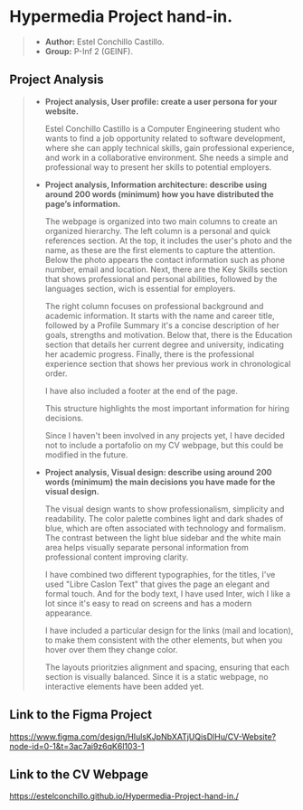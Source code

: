 # Hypermedia Project hand-in.
> - **Author:** Estel Conchillo Castillo.
> - **Group:** P-Inf 2 (GEINF).

## Project Analysis
> - **Project analysis, User profile: create a user persona for your website.**
>
>   Estel Conchillo Castillo is a Computer Engineering student who wants to find a job opportunity related to software development, where she can apply technical skills, gain professional experience, and work in a collaborative environment. She needs a simple and professional way to present her skills to potential employers.
> 
> - **Project analysis, Information architecture: describe using around 200 words (minimum) how you have distributed the page’s information.**
>
>   The webpage is organized into two main columns to create an organized hierarchy. The left column is a personal and quick references section. At the top, it includes the user's photo and the name, as these are the first elements to capture the attention. Below the photo appears the contact information such as phone number, email and location.
>   Next, there are the Key Skills section that shows professional and personal abilities, followed by the languages section, wich is essential for employers.
>
>   The right column focuses on professional background and academic information. It starts with the name and career title, followed by a Profile Summary it's a concise description of her goals, strengths and motivation. Below that, there is the Education section that details her current degree and university, indicating her academic progress. Finally, there is the professional experience section that shows her previous work in chronological order.
>
>   I have also included a footer at the end of the page.
>
>   This structure highlights the most important information for hiring decisions.
>
>   Since I haven't been involved in any projects yet, I have decided not to include a portafolio on my CV webpage, but this could be modified in the future.
>  
> - **Project analysis, Visual design: describe using around 200 words (minimum) the main decisions you have made for the visual design.**
>
>   The visual design wants to show professionalism, simplicity and readability. The color palette combines light and dark shades of blue, which are often associated with technology and formalism. The contrast between the light blue sidebar and the white main area helps visually separate personal information from professional content improving clarity.
>
>   I have combined two different typographies, for the titles, I've used "Libre Caslon Text" that gives the page an elegant and formal touch. And for the body text, I have used Inter, wich I like a lot since it's easy to read on screens and has a modern appearance.
>
>   I have included a particular design for the links (mail and location), to make them consistent with the other elements, but when you hover over them they change color.
>
>   The layouts prioritzies alignment and spacing, ensuring that each section is visually balanced. Since it is a static webpage, no interactive elements have been added yet.

## Link to the Figma Project
https://www.figma.com/design/HlulsKJpNbXATjUQisDlHu/CV-Website?node-id=0-1&t=3ac7ai9z6qK6l103-1

## Link to the CV Webpage
https://estelconchillo.github.io/Hypermedia-Project-hand-in./
